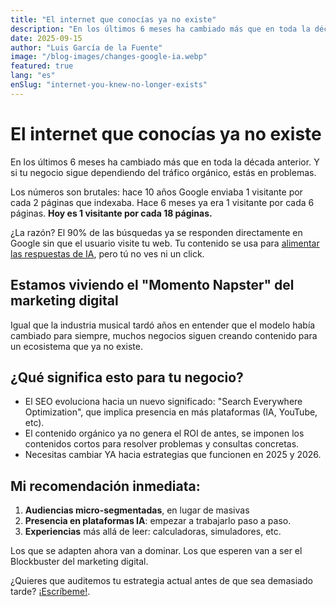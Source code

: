 ```yaml
---
title: "El internet que conocías ya no existe"
description: "En los últimos 6 meses ha cambiado más que en toda la década anterior. Y si tu negocio sigue dependiendo del tráfico orgánico, estás en problemas."
date: 2025-09-15
author: "Luis García de la Fuente"
image: "/blog-images/changes-google-ia.webp"
featured: true
lang: "es"
enSlug: "internet-you-knew-no-longer-exists"
---
```

# El internet que conocías ya no existe

En los últimos 6 meses ha cambiado más que en toda la década anterior. Y si tu negocio sigue dependiendo del tráfico orgánico, estás en problemas.

Los números son brutales: hace 10 años Google enviaba 1 visitante por cada 2 páginas que indexaba. Hace 6 meses ya era 1 visitante por cada 6 páginas. **Hoy es 1 visitante por cada 18 páginas.**

¿La razón? El 90% de las búsquedas ya se responden directamente en Google sin que el usuario visite tu web. Tu contenido se usa para <a href="https://www.reuters.com/sustainability/boards-policy-regulation/rolling-stone-billboard-owner-penske-sues-google-over-ai-overviews-2025-09-14/" rel="nofollow">alimentar las respuestas de IA</a>, pero tú no ves ni un click.

## Estamos viviendo el "Momento Napster" del marketing digital

Igual que la industria musical tardó años en entender que el modelo había cambiado para siempre, muchos negocios siguen creando contenido para un ecosistema que ya no existe.

## ¿Qué significa esto para tu negocio?

- El SEO evoluciona hacia un nuevo significado: "Search Everywhere Optimization", que implica presencia en más plataformas (IA, YouTube, etc). 
- El contenido orgánico ya no genera el ROI de antes, se imponen los contenidos cortos para resolver problemas y consultas concretas.  
- Necesitas cambiar YA hacia estrategias que funcionen en 2025 y 2026. 

## Mi recomendación inmediata:

1. **Audiencias micro-segmentadas**, en lugar de masivas
1. **Presencia en plataformas IA**: empezar a trabajarlo paso a paso. 
3. **Experiencias** más allá de leer: calculadoras, simuladores, etc. 

Los que se adapten ahora van a dominar. Los que esperen van a ser el Blockbuster del marketing digital.

¿Quieres que auditemos tu estrategia actual antes de que sea demasiado tarde? <a href="#" onclick="demo.showModal(); return false;">¡Escríbeme!</a>.